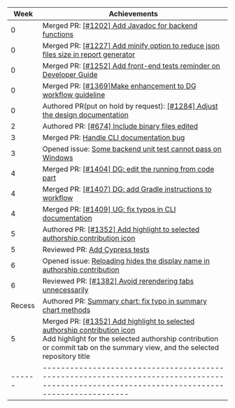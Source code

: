 | Week | Achievements                                                                                                                                 |
| ---- | -------------------------------------------------------------------------------------------------------------------------------------------- |
| 0    | Merged PR: [[#1202] Add Javadoc for backend functions](https://github.com/reposense/RepoSense/pull/1364)                                     |
| 0    | Merged PR: [[#1227] Add minify option to reduce json files size in report generator](https://github.com/reposense/RepoSense/pull/1386)       |
| 0    | Merged PR: [[#1252] Add front-end tests reminder on Developer Guide](https://github.com/reposense/RepoSense/pull/1384)                       |
| 0    | Merged PR: [[#1369]Make enhancement to DG workflow guideline](https://github.com/reposense/RepoSense/pull/1378)                              |
| 0    | Authored PR(put on hold by request): [[#1284] Adjust the design documentation](https://github.com/reposense/RepoSense/pull/1388)             |
| 2    | Authored PR: [[#674] Include binary files edited](https://github.com/reposense/RepoSense/pull/1413)                                          |
| 3    | Merged PR: [Handle CLI documentation bug](https://github.com/reposense/RepoSense/pull/1432)                                                  |
| 3    | Opened issue: [Some backend unit test cannot pass on Windows](https://github.com/reposense/RepoSense/issues/1444)                            |
| 4    | Merged PR: [[#1404] DG: edit the running from code part](https://github.com/reposense/RepoSense/pull/1405)                                   |
| 4    | Merged PR: [[#1407] DG: add Gradle instructions to workflow](https://github.com/reposense/RepoSense/pull/1408)                               |
| 4    | Merged PR: [[#1409] UG: fix typos in CLI documentation](https://github.com/reposense/RepoSense/pull/1410)                                    |
| 5    | Authored PR: [[#1352] Add highlight to selected authorship contribution icon](https://github.com/reposense/RepoSense/pull/1453)              |
| 5    | Reviewed PR: [Add Cypress tests](https://github.com/reposense/RepoSense/pull/1443)                                                           |
| 6    | Opened issue: [Reloading hides the display name in authorship contribution](https://github.com/reposense/RepoSense/issues/1455)              |
| 6    | Reviewed PR: [[#1382] Avoid rerendering tabs unnecessarily](https://github.com/reposense/RepoSense/pull/1390)                                |
| Recess | Authored PR: [Summary chart: fix typo in summary chart methods](https://github.com/reposense/RepoSense/pull/1457)                          |
| 5    | Merged PR: [[#1352] Add highlight to selected authorship contribution icon](https://github.com/reposense/RepoSense/pull/1453)<br/>                                                  Add highlight for the selected authorship contribution or commit tab on the summary view, and the selected repository title                  |
|------|-------------------------------------------------------------------------------------------------------------------------------------------|
